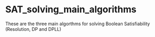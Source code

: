 # SAT_solving_main_algorithms
These are the three main algorthms for solving Boolean Satisfiability (Resolution, DP and DPLL)
